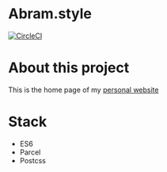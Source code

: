 # Abram.style

[![CircleCI](https://circleci.com/gh/abramstyle/abram.style/tree/master.svg?style=svg&circle-token=f878c8af47e6debfadc39837a0dcc2c80e055699)](https://circleci.com/gh/abramstyle/abram.style/tree/master)

# About this project

This is the home page of my [personal website](https://abram.style)

# Stack

- ES6
- Parcel
- Postcss
